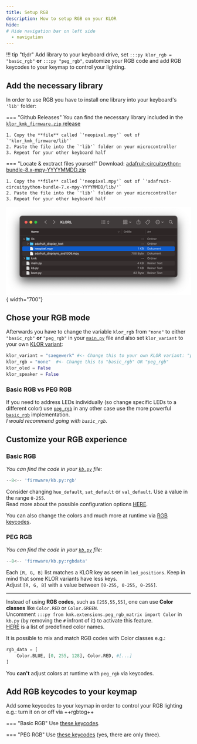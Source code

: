 ```yaml
---
title: Setup RGB
description: How to setup RGB on your KLOR
hide:
# Hide navigation bar on left side
  - navigation
---
```


!!! tip "tl;dr"
    Add library to your keyboard drive, set `:::py klor_rgb = "basic_rgb"` **or** `:::py "peg_rgb"`, customize your RGB code and add RGB keycodes to your keymap to control your lighting.
## Add the necessary library
In order to use RGB you have to install one library into your keyboard's `'lib'` folder:

=== "Github Releases"
    You can find the necessary library included in the [`klor_kmk_firmware.zip` release](https://github.com/moritz-john/kmk-config-klor/releases)

    1. Copy the **file** called `'neopixel.mpy'` out of `'klor_kmk_firmware/lib'`  
    2. Paste the file into the `'lib'` folder on your microcontroller  
    3. Repeat for your other keyboard half  

=== "Locate & exctract files yourself" 
    Download: [adafruit-circuitpython-bundle-8.x-mpy-YYYYMMDD.zip](https://github.com/adafruit/Adafruit_CircuitPython_Bundle/releases/)

    1. Copy the **file** called `'neopixel.mpy'` out of `'adafruit-circuitpython-bundle-7.x-mpy-YYYYMMDD/lib/'`  
    2. Paste the file into the `'lib'` folder on your microcontroller  
    3. Repeat for your other keyboard half  

![Image title](images/rgb_lib.png){ width="700"}

## Chose your RGB mode
Afterwards you have to change the variable `klor_rgb` from `"none"` to either `"basic_rgb"` **or** `"peg_rgb"` in your [`main.py`](https://github.com/moritz-john/kmk-config-klor/blob/master/firmware/main.py) file and also set `klor_variant` to your own [KLOR variant](https://github.com/GEIGEIGEIST/klor#layouts):

```python
klor_variant = "saegewerk" #<- Change this to your own KLOR variant: "polydactyl", "konrad", "yubitsume", "saegewerk"
klor_rgb = "none"  #<- Change this to "basic_rgb" OR "peg_rgb"
klor_oled = False
klor_speaker = False
```
### Basic RGB vs PEG RGB
If you need to address LEDs individually (so change specific LEDs to a different color) use [`peg_rgb`](https://github.com/KMKfw/kmk_firmware/blob/master/docs/en/peg_rgb_matrix.md) in any other case use the more powerful [`basic_rgb`](https://github.com/KMKfw/kmk_firmware/blob/master/docs/en/rgb.md) implementation.  
*I would recommend going with `basic_rgb`.*

## Customize your RGB experience
### Basic RGB

*You can find the code in your [`kb.py`](https://github.com/moritz-john/kmk-config-klor/blob/master/firmware/kb.py) file:*

```py title="kb.py"
--8<-- 'firmware/kb.py:rgb'
```

Consider changing `hue_default`, `sat_default` or `val_default`. Use a value in the range `0-255`.  
Read more about the possible configuration options [HERE](https://github.com/KMKfw/kmk_firmware/blob/master/docs/en/rgb.md#configuration).

You can also change the colors and much more at runtime via [RGB keycodes](https://github.com/KMKfw/kmk_firmware/blob/master/docs/en/rgb.md#keycodes).

### PEG RGB

*You can find the code in your [`kb.py`](https://github.com/moritz-john/kmk-config-klor/blob/master/firmware/kb.py) file:*

```py title="kb.py"
--8<-- 'firmware/kb.py:rgbdata'
```

Each `[R, G, B]` list matches a KLOR key as seen in `led_positions`. Keep in mind that some KLOR variants have less keys.  
Adjust `[R, G, B]` with a value between `[0-255, 0-255, 0-255]`.

___

Instead of using **RGB codes**, such as `[255,55,55]`, one can use **Color classes** like `Color.RED` or `Color.GREEN`.  
Uncomment `:::py from kmk.extensions.peg_rgb_matrix import Color` in `kb.py` (by removing the `#` infront of it) to activate this feature.  
[HERE](https://github.com/KMKfw/kmk_firmware/blob/master/kmk/extensions/peg_rgb_matrix.py#L10) is a list of predefined color names.

It is possible to mix and match RGB codes with Color classes e.g.:

```py title="Example: RGB codes mixed with Color classes"
rgb_data = [
    Color.BLUE, [0, 255, 128], Color.RED, #[...]
]
```

You **can't** adjust colors at runtime with `peg_rgb` via keycodes.

## Add RGB keycodes to your keymap
Add some keycodes to your keymap in order to control your RGB lighting e.g.: turn it on or off via ++rgbtog++

=== "Basic RGB"
    Use [these keycodes](https://github.com/KMKfw/kmk_firmware/blob/master/docs/en/rgb.md#keycodes).

=== "PEG RGB"
    Use [these keycodes](https://github.com/KMKfw/kmk_firmware/blob/master/docs/en/peg_rgb_matrix.md#keycodes) (yes, there are only three).